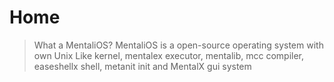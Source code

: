 
# Home

> What a MentaliOS?
MentaliOS is a open-source operating system with own Unix Like kernel, mentalex executor, mentalib, mcc compiler, easeshellx shell, metanit init and MentalX gui system

